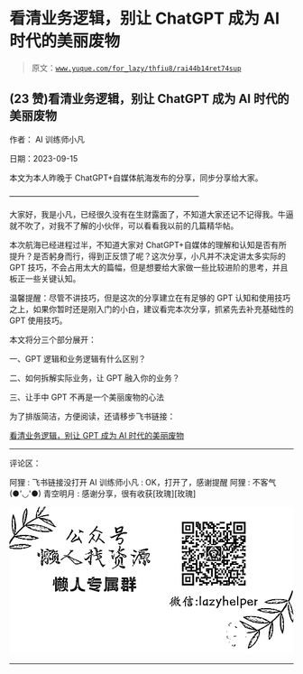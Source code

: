# 看清业务逻辑，别让 ChatGPT 成为 AI 时代的美丽废物

> 原文：[`www.yuque.com/for_lazy/thfiu8/rai44b14ret74sup`](https://www.yuque.com/for_lazy/thfiu8/rai44b14ret74sup)

## (23 赞)看清业务逻辑，别让 ChatGPT 成为 AI 时代的美丽废物

作者： AI 训练师小凡

日期：2023-09-15

本文为本人昨晚于 ChatGPT+自媒体航海发布的分享，同步分享给大家。

————————————————————————

大家好，我是小凡，已经很久没有在生财露面了，不知道大家还记不记得我。牛逼就不吹了，对我不了解的小伙伴，可以看看我以前的几篇精华帖。

本次航海已经进程过半，不知道大家对 ChatGPT+自媒体的理解和认知是否有所提升？是否躬身而行，得到正反馈了呢？这次分享，小凡并不决定讲太多实际的 GPT 技巧，不会占用太大的篇幅，但是想要给大家做一些比较进阶的思考，并且板正一些关键认知。

温馨提醒：尽管不讲技巧，但是这次的分享建立在有足够的 GPT 认知和使用技巧之上，如果你暂时还是刚入门的小白，建议看完本次分享，抓紧先去补充基础性的 GPT 使用技巧。

本文将分三个部分展开：

一、GPT 逻辑和业务逻辑有什么区别？

二、如何拆解实际业务，让 GPT 融入你的业务？

三、让手中 GPT 不再是一个美丽废物的心法

为了排版简洁，方便阅读，还请移步飞书链接：

[看清业务逻辑，别让 GPT 成为 AI 时代的美丽废物](https://fjt9w880tn.feishu.cn/docx/OHjXd8Am6ocYBoxw5AfcBWxen5g)

* * *

评论区：

阿狸 : 飞书链接没打开
AI 训练师小凡 : OK，打开了，感谢提醒
阿狸 : 不客气(●'◡'●)
青空明月 : 感谢分享，很有收获[玫瑰][玫瑰]

![](img/1c37d505930596d12a88ab23e11aa07a.png)

* * *